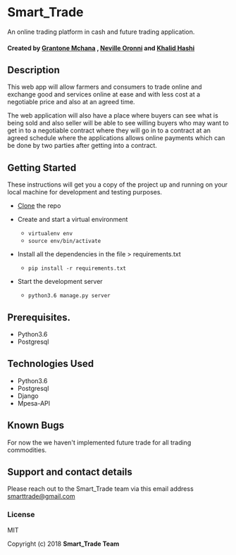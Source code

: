 # Smart_Trade
An online trading platform in cash and future trading application.

#### Created by [Grantone Mchana](https://github.com/Grantone) , [Neville Oronni](https://github.com/nevooroni) and [Khalid Hashi](https://github.com/khalid604)

## Description

This web app will allow farmers and consumers to trade online and exchange good and services online at ease and with less cost at a negotiable price and also at an agreed time.

The web application will also have a place where buyers can see what is being sold and also seller will be able to see willing buyers who may want to get in to a negotiable contract where they will go in to a contract at an agreed schedule where the applications allows online payments which can be done by two parties after getting into a contract.



## Getting Started

These instructions will get you a copy of the project up and running on your local machine for development and testing purposes.
* <a href="https://github.com/nevooronni/Smart_Trade">Clone</a> the repo
* Create and start a virtual environment
  <ul>
    <li><code>virtualenv env</code></li>
    <li><code>source env/bin/activate</code></li>
  </ul>

* Install all the dependencies in the file > requirements.txt
  <ul>
    <li><code>pip install -r requirements.txt</code></li>
   </ul>

* Start the development server
  <ul>
    <li><code>python3.6 manage.py server</code></li>
  </ul>

## Prerequisites.
<ul>
  <li>Python3.6</li>
  <li>Postgresql</li>
 </ul>

## Technologies Used
<ul>
  <li>Python3.6</li>
  <li>Postgresql</li>
  <li>Django</li>
  <li>Mpesa-API</li>
 </ul>

## Known Bugs
 For now the we haven't implemented future trade for all trading commodities.


## Support and contact details
 Please reach out to the Smart_Trade team via this email address <email>smarttrade@gmail.com</email>

### License
MIT

Copyright (c) 2018 **Smart_Trade Team**

